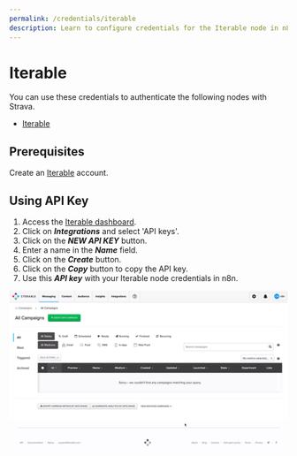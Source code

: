 ```yaml
---
permalink: /credentials/iterable
description: Learn to configure credentials for the Iterable node in n8n
---
```


# Iterable

You can use these credentials to authenticate the following nodes with Strava.
- [Iterable](../../nodes-library/nodes/Iterable/README.md)

## Prerequisites

Create an [Iterable](https://iterable.com) account.

## Using API Key

1. Access the [Iterable dashboard](https://app.iterable.com/).
2. Click on ***Integrations*** and select 'API keys'.
3. Click on the ***NEW API KEY*** button.
4. Enter a name in the ***Name*** field.
5. Click on the ***Create*** button.
6. Click on the ***Copy*** button to copy the API key.
7. Use this ***API key*** with your Iterable node credentials in n8n.

![Getting Iterable credentials](./using-api-key.gif)
